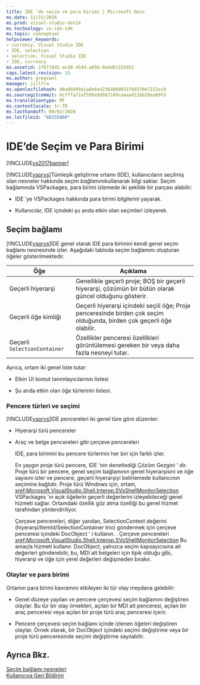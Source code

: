 ```yaml
---
title: IDE 'de seçim ve para birimi | Microsoft Docs
ms.date: 11/15/2016
ms.prod: visual-studio-dev14
ms.technology: vs-ide-sdk
ms.topic: conceptual
helpviewer_keywords:
- currency, Visual Studio IDE
- IDE, selection
- selection, Visual Studio IDE
- IDE, currency
ms.assetid: 2f6f18d1-acd8-454d-a856-9a4d81155052
caps.latest.revision: 15
ms.author: gregvanl
manager: jillfra
ms.openlocfilehash: d0a0b999a1a6e6ed2364060031f68378e7222ec0
ms.sourcegitcommit: 6cfffa72af599a9d667249caaaa411bb28ea69fd
ms.translationtype: MT
ms.contentlocale: tr-TR
ms.lasthandoff: 09/02/2020
ms.locfileid: "68155808"
---
```

# <a name="selection-and-currency-in-the-ide"></a>IDE’de Seçim ve Para Birimi
[!INCLUDE[vs2017banner](../../includes/vs2017banner.md)]

[!INCLUDE[vsprvs](../../includes/vsprvs-md.md)]Tümleşik geliştirme ortamı (IDE), kullanıcıların seçilmiş olan nesneler hakkında seçim *bağlamını*kullanarak bilgi saklar. Seçim bağlamında VSPackages, para birimi izlemede iki şekilde bir parçası alabilir:  
  
- IDE 'ye VSPackages hakkında para birimi bilgilerini yayarak.  
  
- Kullanıcılar, IDE içindeki şu anda etkin olan seçimleri izleyerek.  
  
## <a name="selection-context"></a>Seçim bağlamı  
 [!INCLUDE[vsprvs](../../includes/vsprvs-md.md)]IDE genel olarak IDE para birimini kendi genel seçim bağlamı nesnesinde izler. Aşağıdaki tabloda seçim bağlamını oluşturan öğeler gösterilmektedir.  
  
|Öğe|Açıklama|  
|-------------|-----------------|  
|Geçerli hiyerarşi|Genellikle geçerli proje; BOŞ bir geçerli hiyerarşi, çözümün bir bütün olarak güncel olduğunu gösterir.|  
|Geçerli öğe kimliği|Geçerli hiyerarşi içindeki seçili öğe; Proje penceresinde birden çok seçim olduğunda, birden çok geçerli öğe olabilir.|  
|Geçerli `SelectionContainer`|Özellikler penceresi özellikleri görüntülemesi gereken bir veya daha fazla nesneyi tutar.|  
  
 Ayrıca, ortam iki genel liste tutar:  
  
- Etkin UI komut tanımlayıcılarının listesi  
  
- Şu anda etkin olan öğe türlerinin listesi.  
  
### <a name="window-types-and-selection"></a>Pencere türleri ve seçimi  
 [!INCLUDE[vsprvs](../../includes/vsprvs-md.md)]IDE pencereleri iki genel türe göre düzenler:  
  
- Hiyerarşi türü pencereler  
  
- Araç ve belge pencereleri gibi çerçeve pencereleri  
  
  IDE, para birimini bu pencere türlerinin her biri için farklı izler.  
  
  En yaygın proje türü pencere, IDE 'nin denetlediği Çözüm Gezgini ' dir. Proje türü bir pencere, genel seçim bağlamının genel hiyerarşisini ve öğe sayısını izler ve pencere, geçerli hiyerarşiyi belirlemede kullanıcının seçimine bağlıdır. Proje türü Windows için, ortam, <xref:Microsoft.VisualStudio.Shell.Interop.SVsShellMonitorSelection> VSPackages 'ın açık öğelerin geçerli değerlerini izleyebileceği genel hizmeti sağlar. Ortamdaki özellik göz atma özelliği bu genel hizmet tarafından yönlendiriliyor.  
  
  Çerçeve pencereleri, diğer yandan, SelectionContext değerini (hiyerarşi/ItemId/SelectionContainer trio) göndermek için çerçeve penceresi içindeki DocObject ' i kullanın. . Çerçeve pencereleri <xref:Microsoft.VisualStudio.Shell.Interop.SVsShellMonitorSelection> Bu amaçla hizmeti kullanır. DocObject, yalnızca seçim kapsayıcısına ait değerleri gönderebilir, bu, MDI alt belgeleri için tipik olduğu gibi, hiyerarşi ve öğe için yerel değerleri değişmeden bırakır.  
  
### <a name="events-and-currency"></a>Olaylar ve para birimi  
 Ortamın para birimi kavramını etkileyen iki tür olay meydana gelebilir:  
  
- Genel düzeye yayılan ve pencere çerçevesi seçim bağlamını değiştiren olaylar. Bu tür bir olay örnekleri, açılan bir MDI alt penceresi, açılan bir araç penceresi veya açılan bir proje türü araç penceresi içerir.  
  
- Pencere çerçevesi seçim bağlamı içinde izlenen öğeleri değiştiren olaylar. Örnek olarak, bir DocObject içindeki seçimi değiştirme veya bir proje türü penceresinde seçimi değiştirme sayılabilir.  
  
## <a name="see-also"></a>Ayrıca Bkz.  
 [Seçim bağlamı nesneleri](../../extensibility/internals/selection-context-objects.md)   
 [Kullanıcıya Geri Bildirim](../../extensibility/internals/feedback-to-the-user.md)
